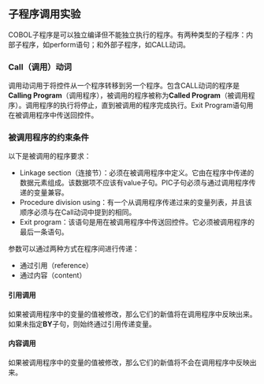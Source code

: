 ## 子程序调用实验

COBOL子程序是可以独立编译但不能独立执行的程序。有两种类型的子程序：内部子程序，如perform语句；和外部子程序，如CALL动词。

### Call（调用）动词

调用动词用于将控件从一个程序转移到另一个程序。包含CALL动词的程序是**Calling Program**（调用程序），被调用的程序被称为**Called Program**（被调用程序）。调用程序的执行将停止，直到被调用的程序完成执行。Exit Program语句用在被调用程序中传送回控件。 

### 被调用程序的约束条件

以下是被调用的程序要求： 

- Linkage section（连接节）：必须在被调用程序中定义。它由在程序中传递的数据元素组成。该数据项不应该有value子句。PIC子句必须与通过调用程序传递的变量兼容。 
- Procedure division using：有一个从调用程序传递过来的变量列表，并且该顺序必须与在Call动词中提到的相同。 
- Exit program：该语句是用在被调用程序中传送回控件。它必须被调用程序的最后一条语句。 

参数可以通过两种方式在程序间进行传递： 

- 通过引用（reference）
- 通过内容（content）

#### 引用调用

如果被调用程序中的变量的值被修改，那么它们的新值将在调用程序中反映出来。如果未指定**BY**子句，则始终通过引用传递变量。

#### 内容调用

如果被调用程序中的变量的值被修改，那么它们的新值将不会在调用程序中反映出来。